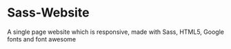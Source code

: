 # Sass-Website
A single page website which is responsive, made with Sass, HTML5, Google fonts and font awesome
